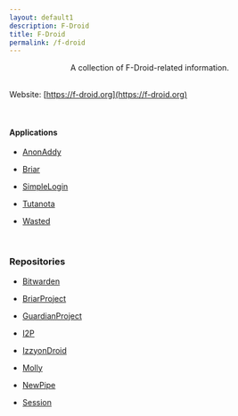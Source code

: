 ```yaml
---
layout: default1
description: F-Droid
title: F-Droid
permalink: /f-droid
---
```


<div style="text-align:center;">
A collection of F-Droid-related information.
</div>
<br>

Website: [https://f-droid.org](https://f-droid.org)

<br>

#### Applications

- [AnonAddy](https://f-droid.org/packages/host.stjin.anonaddy/)

- [Briar](https://f-droid.org/packages/org.briarproject.briar.android/)

- [SimpleLogin](https://f-droid.org/packages/io.simplelogin.android.fdroid/)

- [Tutanota](https://f-droid.org/packages/de.tutao.tutanota/)

- [Wasted](https://f-droid.org/packages/me.lucky.wasted/)

<br>

### Repositories

- [Bitwarden](https://mobileapp.bitwarden.com/fdroid/repo?fingerprint=BC54EA6FD1CD5175BCCCC47C561C5726E1C3ED7E686B6DB4B18BAC843A3EFE6C)

- [BriarProject](https://briarproject.org/fdroid/repo?fingerprint=1FB874BEE7276D28ECB2C9B06E8A122EC4BCB4008161436CE474C257CBF49BD6)

- [GuardianProject](https://guardianproject.info/fdroid/)

- [I2P](https://f-droid.i2p.io/repo/?fingerprint=22658CC69F48D63F63C3D64E2041C81714E2749F3F6E5445C825297A00DDC5B6)

- [IzzyonDroid](https://apt.izzysoft.de/fdroid/repo?fingerprint=3BF0D6ABFEAE2F401707B6D966BE743BF0EEE49C2561B9BA39073711F628937A)

- [Molly](https://molly.im/fdroid/repo/?fingerprint=3B7E93B1FE32C6E35A93D6DDFC5AFBEB1239A7C6EA6AF20FF33ED53CDC38B04A)

- [NewPipe](https://archive.newpipe.net/fdroid/repo?fingerprint=E2402C78F9B97C6C89E97DB914A2751FDA1D02FE2039CC0897A462BDB57E7501)

- [Session](https://fdroid.getsession.org/fdroid/repo?fingerprint=DB0E5297EB65CC22D6BD93C869943BDCFCB6A07DC69A48A0DD8C7BA698EC04E6)

<br>
